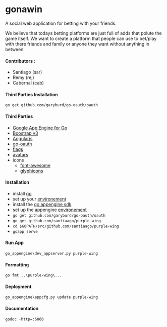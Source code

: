 # gonawin

A social web application for betting with your friends.

We believe that todays betting platforms are just full of adds that polute the game itself.
We want to create a platform that people can use to bet/play with there friends and family or anyone they want without anything in between.


#### Contributors :
* Santiago (sar)
* Remy (rej)
* Cabernal (cab)

#### Third Parties Installation

    go get github.com/garyburd/go-oauth/oauth
    
#### Third Parties
* [Google App Engine for Go](https://developers.google.com/appengine/docs/go/)
* [Boostrap v3](http://getbootstrap.com/)
* [Angularjs](http://angularjs.org/)
* [go-oauth](github.com/garyburd/go-oauth/oauth)
* [flags](https://github.com/lipis/flag-icon-css)
* [avatars](https://github.com/cupcake/sigil)
* icons
  * [font-awesome](http://fortawesome.github.io/Font-Awesome/icons/)
  * [glyphicons](http://glyphicons.com/)
    
#### Installation

* install [go](http://golang.org/doc/install)
* set up your [environement](http://golang.org/doc/code.html)
* install the [go appengine sdk](https://developers.google.com/appengine/downloads)
* set up the appengine [environement](https://developers.google.com/appengine/docs/go/gettingstarted/devenvironment)
*   `go get github.com/garyburd/go-oauth/oauth`
*   `go get github.com/santiaago/purple-wing`
*   `cd $GOPATH/src/github.com/santiaago/purple-wing`
*   `goapp serve`

#### Run App

    go_appengine\dev_appserver.py purple-wing
    
#### Formatting

    go fmt ..\purple-wing\...

#### Deployment

    go_appengine\appcfg.py update purple-wing
    
#### Documentation

    godoc -http=:6060
